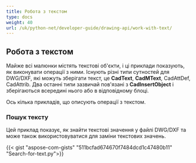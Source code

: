```yaml
---
title: Робота з текстом
type: docs
weight: 40
url: /uk/python-net/developer-guide/drawing-api/work-with-text/
---
```


## **Робота з текстом**

Майже всі малюнки містять текстові об'єкти, і ці приклади показують, як виконувати операції з ними. 
Існують різні типи сутностей для DWG/DXF, які можуть зберігати текст, це **CadText**, **CadMText**, CadAttDef, CadAttrib. Два останні типи зазвичай пов'язані 
з **CadInsertObject** і зберігаються всередині нього або в відповідному блоці.

Ось кілька прикладів, що описують операції з текстом.

### **Пошук тексту**

Цей приклад показує, як знайти текстові значення у файлі DWG/DXF та може також використовуватися для заміни текстових значень.

{{< gist "aspose-com-gists" "511bcfad674670f7484dcd1c47480b11" "Search-for-text.py">}}

